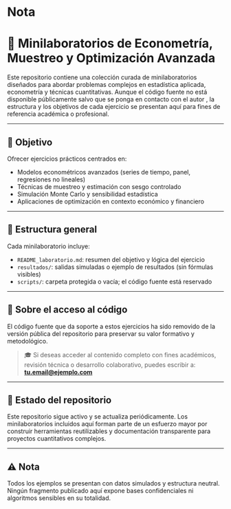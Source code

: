 # Nota
# 🧪 Minilaboratorios de Econometría, Muestreo y Optimización Avanzada

Este repositorio contiene una colección curada de minilaboratorios diseñados para abordar problemas complejos en estadística aplicada, econometría y técnicas cuantitativas. Aunque el código fuente no está disponible públicamente salvo que se ponga en contacto con el autor , la estructura y los objetivos de cada ejercicio se presentan aquí para fines de referencia académica o profesional.

---

## 🧭 Objetivo

Ofrecer ejercicios prácticos centrados en:

- Modelos econométricos avanzados (series de tiempo, panel, regresiones no lineales)
- Técnicas de muestreo y estimación con sesgo controlado
- Simulación Monte Carlo y sensibilidad estadística
- Aplicaciones de optimización en contexto económico y financiero

---

## 📁 Estructura general

Cada minilaboratorio incluye:

- `README_laboratorio.md`: resumen del objetivo y lógica del ejercicio
- `resultados/`: salidas simuladas o ejemplo de resultados (sin fórmulas visibles)
- `scripts/`: carpeta protegida o vacía; el código fuente está reservado

---

## 🔐 Sobre el acceso al código

El código fuente que da soporte a estos ejercicios ha sido removido de la versión pública del repositorio para preservar su valor formativo y metodológico.

> 🎓 Si deseas acceder al contenido completo con fines académicos, revisión técnica o desarrollo colaborativo, puedes escribir a: **tu.email@ejemplo.com**

---

## 👣 Estado del repositorio

Este repositorio sigue activo y se actualiza periódicamente. Los minilaboratorios incluidos aquí forman parte de un esfuerzo mayor por construir herramientas reutilizables y documentación transparente para proyectos cuantitativos complejos.

---

## ⚠️ Nota

Todos los ejemplos se presentan con datos simulados y estructura neutral. Ningún fragmento publicado aquí expone bases confidenciales ni algoritmos sensibles en su totalidad.
